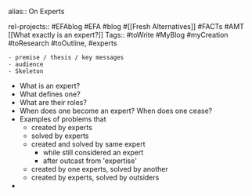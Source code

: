alias:: On Experts

rel-projects:: #EFAblog #EFA #blog #[[Fresh Alternatives]] #FACTs #AMT
 [[What exactly is an expert?]]
Tags:: #toWrite #MyBlog #myCreation #toResearch #toOutline, #experts

	- premise / thesis / key messages
	- audience
	- Skeleton
- What is an expert?
- What defines one?
- What are their roles?
- When does one become an expert? When does one cease?
- Examples of problems that
	- created by experts
	- solved by experts
	- created and solved by same expert
		- while still considered an expert
		- after outcast from 'expertise'
	- created by one experts, solved by another
	- created by experts, solved by outsiders
-

